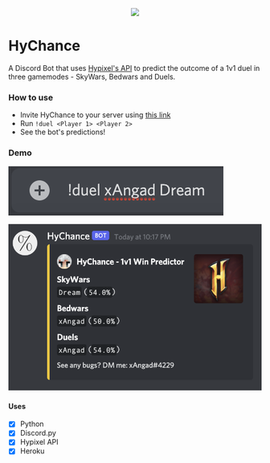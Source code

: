 <p align="center">
   <a href="https://hypixel.net" style="text-decoration: none">
      <img src="https://upload.wikimedia.org/wikipedia/en/9/93/HypixelLogo.png">
   </a>
</p>

# HyChance
A Discord Bot that uses [Hypixel's API](https://api.hypixel.net) to predict the outcome of  a 1v1 duel in three gamemodes - SkyWars, Bedwars and Duels.

### How to use

- Invite HyChance to your server using [this link](https://discord.com/api/oauth2/authorize?client_id=867118028286459956&permissions=224320&scope=bot)
- Run `!duel <Player 1> <Player 2>`
- See the bot's predictions!


### Demo
![Screenshot](./assets/hychance-demo-1.png)

![Screenshot](./assets/hychance-demo-2.png)

#### Uses
- [x] Python
- [x] Discord.py
- [x] Hypixel API
- [x] Heroku